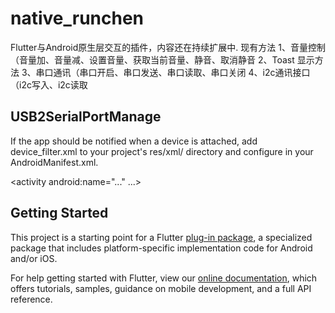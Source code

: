 # native_runchen

Flutter与Android原生层交互的插件，内容还在持续扩展中.
现有方法 1、音量控制（音量加、音量减、设置音量、获取当前音量、静音、取消静音
        2、Toast 显示方法
        3、串口通讯（串口开启、串口发送、串口读取、串口关闭
        4、i2c通讯接口（i2c写入、i2c读取
## USB2SerialPortManage
If the app should be notified when a device is attached, add device_filter.xml to your project's res/xml/ directory and configure in your AndroidManifest.xml.

<activity
    android:name="..."
    ...>
    <intent-filter>
        <action android:name="android.hardware.usb.action.USB_DEVICE_ATTACHED" />
    </intent-filter>
    <meta-data
        android:name="android.hardware.usb.action.USB_DEVICE_ATTACHED"
        android:resource="@xml/device_filter" />
</activity>



## Getting Started

This project is a starting point for a Flutter
[plug-in package](https://flutter.dev/developing-packages/),
a specialized package that includes platform-specific implementation code for
Android and/or iOS.

For help getting started with Flutter, view our
[online documentation](https://flutter.dev/docs), which offers tutorials,
samples, guidance on mobile development, and a full API reference.

